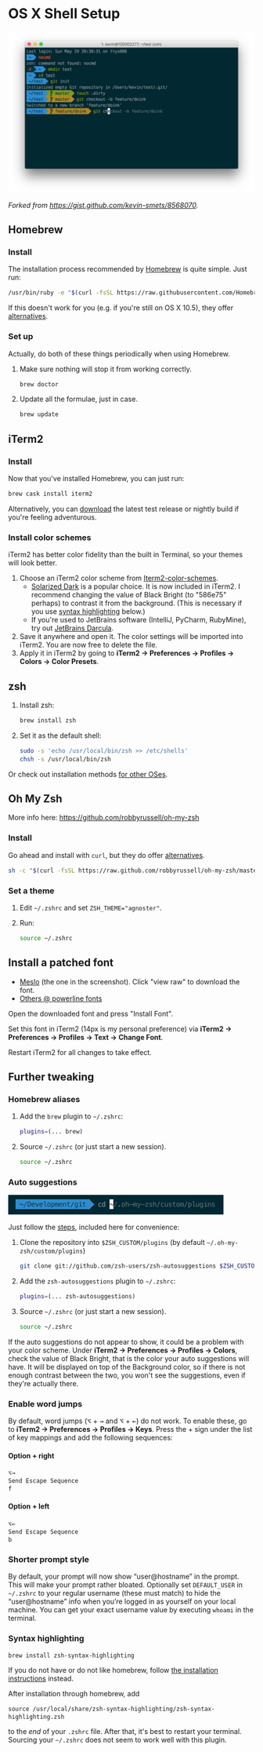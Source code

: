 # OS X Shell Setup

![solarized](img/solarized.jpg)

*Forked from <https://gist.github.com/kevin-smets/8568070>.*

## Homebrew

### Install

The installation process recommended by [Homebrew](http://brew.sh/) is quite simple. Just run:

```sh
/usr/bin/ruby -e "$(curl -fsSL https://raw.githubusercontent.com/Homebrew/install/master/install)"
```

If this doesn't work for you (e.g. if you're still on OS X 10.5), they offer [alternatives](https://github.com/Homebrew/brew/blob/master/docs/Installation.md#alternative-installs).

### Set up

Actually, do both of these things periodically when using Homebrew.

1. Make sure nothing will stop it from working correctly.

    ```sh
    brew doctor
    ```
    
2. Update all the formulae, just in case.

    ```sh
    brew update
    ```

## iTerm2

### Install

Now that you've installed Homebrew, you can just run:

```sh
brew cask install iterm2
```
    
Alternatively, you can [download](http://www.iterm2.com/downloads.html) the latest test release or nightly build if you're feeling adventurous.

### Install color schemes

iTerm2 has better color fidelity than the built in Terminal, so your themes will look better.
    
1. Choose an iTerm2 color scheme from [Iterm2-color-schemes](http://iterm2colorschemes.com/).
    - [Solarized Dark](https://raw.githubusercontent.com/altercation/solarized/master/iterm2-colors-solarized/Solarized%20Dark.itermcolors) is a popular choice. It is now included in iTerm2. I recommend changing the value of Black Bright (to "586e75" perhaps) to contrast it from the background. (This is necessary if you use [syntax highlighting](#syntax-highlighting) below.)
    - If you're used to JetBrains software (IntelliJ, PyCharm, RubyMine), try out [JetBrains Darcula](https://raw.githubusercontent.com/mbadolato/iTerm2-Color-Schemes/master/schemes/JetBrains%20Darcula.itermcolors).
2. Save it anywhere and open it. The color settings will be imported into iTerm2. You are now free to delete the file.
3. Apply it in iTerm2 by going to **iTerm2 → Preferences → Profiles → Colors → Color Presets**.

## zsh

1. Install zsh:

    ```sh
    brew install zsh
    ```
    
2. Set it as the default shell:

    ```sh
    sudo -s 'echo /usr/local/bin/zsh >> /etc/shells'
    chsh -s /usr/local/bin/zsh
    ```

Or check out installation methods [for other OSes](https://gist.github.com/derhuerst/12a1558a4b408b3b2b6e).

## Oh My Zsh 

More info here: https://github.com/robbyrussell/oh-my-zsh

### Install

Go ahead and install with `curl`, but they do offer [alternatives](https://github.com/robbyrussell/oh-my-zsh#basic-installation).
    
```sh
sh -c "$(curl -fsSL https://raw.github.com/robbyrussell/oh-my-zsh/master/tools/install.sh)"
```

### Set a theme

1. Edit `~/.zshrc` and set `ZSH_THEME="agnoster"`.
2. Run:

    ```sh
    source ~/.zshrc
    ```

## Install a patched font

- [Meslo](https://github.com/Lokaltog/powerline-fonts/blob/master/Meslo/Meslo%20LG%20M%20DZ%20Regular%20for%20Powerline.otf) (the one in the screenshot). Click "view raw" to download the font.
- [Others @ powerline fonts](https://github.com/powerline/fonts)
    
Open the downloaded font and press "Install Font".

Set this font in iTerm2 (14px is my personal preference) via **iTerm2 → Preferences → Profiles → Text → Change Font**.

Restart iTerm2 for all changes to take effect.

## Further tweaking

### Homebrew aliases

1. Add the `brew` plugin to `~/.zshrc`:

    ```sh
    plugins=(... brew)
    ```
    
2. Source `~/.zshrc` (or just start a new session).

    ```sh
    source ~/.zshrc
    ```

### Auto suggestions

![zsh-autosuggestions](img/zsh-autosuggestions.jpg)

Just follow the [steps](https://github.com/tarruda/zsh-autosuggestions#oh-my-zsh), included here for convenience:

1. Clone the repository into `$ZSH_CUSTOM/plugins` (by default `~/.oh-my-zsh/custom/plugins`)

    ```sh
    git clone git://github.com/zsh-users/zsh-autosuggestions $ZSH_CUSTOM/plugins/zsh-autosuggestions
    ```

2. Add the `zsh-autosuggestions` plugin to `~/.zshrc`:

    ```sh
    plugins=(... zsh-autosuggestions)
    ```
    
3. Source `~/.zshrc` (or just start a new session).

    ```sh
    source ~/.zshrc
    ```
    
If the auto suggestions do not appear to show, it could be a problem with your color scheme. Under **iTerm2 → Preferences → Profiles → Colors**, check the value of Black Bright, that is the color your auto suggestions will have. It will be displayed on top of the Background color, so if there is not enough contrast between the two, you won't see the suggestions, even if they're actually there.

### Enable word jumps

By default, word jumps (<kbd>⌥</kbd> + <kbd>→</kbd> and <kbd>⌥</kbd> + <kbd>←</kbd>) do not work. To enable these, go to **iTerm2 → Preferences → Profiles → Keys**. Press the + sign under the list of key mappings and add the following sequences:

#### Option + right

```
⌥→
Send Escape Sequence
f
```

#### Option + left

```
⌥←
Send Escape Sequence
b
```

### Shorter prompt style

By default, your prompt will now show “user@hostname” in the prompt. This will make your prompt rather bloated. Optionally set `DEFAULT_USER` in `~/.zshrc` to your regular username (these must match) to hide the “user@hostname” info when you’re logged in as yourself on your local machine. You can get your exact username value by executing `whoami` in the terminal.

### Syntax highlighting

```
brew install zsh-syntax-highlighting
```

If you do not have or do not like homebrew, follow [the installation instructions](https://github.com/zsh-users/zsh-syntax-highlighting/blob/master/INSTALL.md) instead.

After installation through homebrew, add

```
source /usr/local/share/zsh-syntax-highlighting/zsh-syntax-highlighting.zsh
```

to the *end* of your `.zshrc` file. After that, it's best to restart your terminal. Sourcing your `~/.zshrc` does not seem to work well with this plugin.
